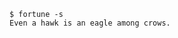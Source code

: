 
```
$ fortune -s
Even a hawk is an eagle among crows.
```

<!--

[![Top languages](https://github-readme-stats.vercel.app/api/top-langs?username=mrrsnn&langs_count=6&layout=compact&count_private=false&size_weight=0.5&count_weight=0.5&theme=dracula&text_color=B64432&title_color=D66855&ring_color=D66855&icon_color=B64432&border_color=B64432&text_bold=false&hide=makefile)](https://www.youtube.com/watch?v=R8OWNspU_yE)

-->

<!--

[![Morrison's stats](https://github-readme-stats.vercel.app/api?username=mrrsnn&theme=dracula&include_all_commits=true&count_private=true&show_icons=true&rank_icon=github&text_color=4A7150&title_color=71B287&ring_color=71B287&icon_color=71B287&border_color=71B287&text_bold=false)](https://www.youtube.com/watch?v=R8OWNspU_yE)

**mrrsnn/mrrsnn** is a ✨ _special_ ✨ repository because its `README.md` (this file) appears on your GitHub profile.

Here are some ideas to get you started:

- 🔭 I’m currently working on ...
- 🌱 I’m currently learning ...
- 👯 I’m looking to collaborate on ...
- 🤔 I’m looking for help with ...
- 💬 Ask me about ...
- 📫 How to reach me: ...
- 😄 Pronouns: ...
- ⚡ Fun fact: ...
-->

